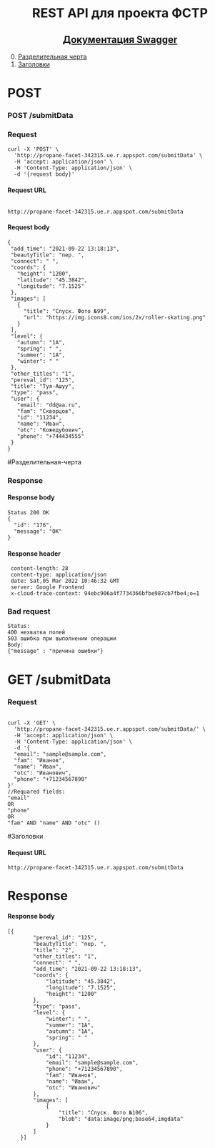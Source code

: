 <h1 align="center">REST API для проекта ФСТР</h1>
<h2 align="center"><a href="http://propane-facet-342315.ue.r.appspot.com/index.html#/" >Документация Swagger</a></h2>


0. [Разделительная черта](#Разделительная-черта)
1. [Заголовки](#Заголовки)

# POST 
### POST /submitData
### Request
```
curl -X 'POST' \
  'http://propane-facet-342315.ue.r.appspot.com/submitData' \
  -H 'accept: application/json' \
  -H 'Content-Type: application/json' \
  -d '{request body}'
  ```
#### Request URL
```

http://propane-facet-342315.ue.r.appspot.com/submitData
```
 #### Request body
 ```
 {
  "add_time": "2021-09-22 13:18:13",
  "beautyTitle": "пер. ",
  "connect": " ",
  "coords": {
    "height": "1200",
    "latitude": "45.3842",
    "longitude": "7.1525"
  },
  "images": [
    {
      "title": "Спуск. Фото №99",
      "url": "https://img.icons8.com/ios/2x/roller-skating.png"
    }
  ],
  "level": {
    "autumn": "1A",
    "spring": " ",
    "summer": "1A",
    "winter": " "
  },
  "other_titles": "1",
  "pereval_id": "125",
  "title": "Туя-Ашуу",
  "type": "pass",
  "user": {
    "email": "dd@aa.ru",
    "fam": "Скворцов",
    "id": "11234",
    "name": "Иван",
    "otc": "Кожедубович",
    "phone": "+744434555"
  }
}
```

#Разделительная-черта

### Response
#### Response body
```
Status 200 OK
{
  "id": "176",
  "message": "OK"
}
```
#### Response header
```
 content-length: 28 
 content-type: application/json 
 date: Sat,05 Mar 2022 10:46:32 GMT 
 server: Google Frontend 
 x-cloud-trace-context: 94ebc906a4f7734366bfbe987cb7fbe4;o=1 
```
### Bad request
```
Status:
400 нехватка полей
503 ошибка при выполнении операции
Body:
{"message" : "причина ошибки"}
```

# GET /submitData
### Request
```

curl -X 'GET' \
  'http://propane-facet-342315.ue.r.appspot.com/submitData/' \
  -H 'accept: application/json' \
  -H 'Content-Type: application/json' \
  -d '{
  "email": "sample@sample.com",  
  "fam": "Иванов",
  "name": "Иван",
  "otc": "Иванович",
  "phone": "+71234567890"
}'
//Requared fields: 
"email"
OR
"phone"
OR
"fam" AND "name" AND "otc" ()

  ```
  
  
  #Заголовки
  
#### Request URL
```
http://propane-facet-342315.ue.r.appspot.com/submitData
```
# Response
#### Response body
```
[{
        "pereval_id": "125",
        "beautyTitle": "пер. ",
        "title": "2",
        "other_titles": "1",
        "connect": " ",
        "add_time": "2021-09-22 13:18:13",
        "coords": {
            "latitude": "45.3842",
            "longitude": "7.1525",
            "height": "1200"
        },
        "type": "pass",
        "level": {
            "winter": " ",
            "summer": "1A",
            "autumn": "1A",
            "spring": " "
        },
        "user": {
            "id": "11234",
            "email": "sample@sample.com",
            "phone": "+71234567890",
            "fam": "Иванов",
            "name": "Иван",
            "otc": "Иванович"
        },
        "images": [
            {
                "title": "Спуск. Фото №106",
                "blob": "data:image/png;base64,imgdata"
            }
        ]
    }]

```



